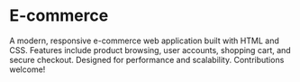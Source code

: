 # E-commerce
A modern, responsive e-commerce web application built with HTML and CSS. 
Features include product browsing, user accounts, shopping cart, and secure checkout.
Designed for performance and scalability. Contributions welcome!
